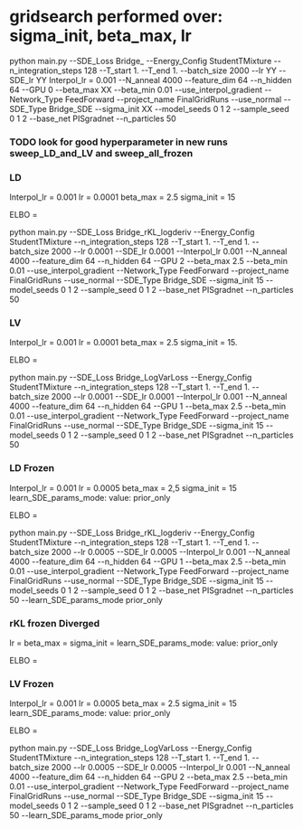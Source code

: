 # gridsearch performed over: sigma_init, beta_max, lr

python main.py --SDE_Loss Bridge_ --Energy_Config StudentTMixture --n_integration_steps 128 --T_start 1. --T_end 1. --batch_size 2000 --lr YY --SDE_lr YY Interpol_lr = 0.001 --N_anneal 4000 --feature_dim 64 --n_hidden 64 --GPU 0 --beta_max XX --beta_min 0.01 --use_interpol_gradient --Network_Type FeedForward --project_name FinalGridRuns --use_normal --SDE_Type Bridge_SDE --sigma_init XX --model_seeds 0 1 2 --sample_seed 0 1 2 --base_net PISgradnet --n_particles 50


### TODO look for good hyperparameter in new runs sweep_LD_and_LV and sweep_all_frozen

### LD
Interpol_lr = 0.001
lr = 0.0001
beta_max = 2.5
sigma_init = 15

ELBO = 

python main.py --SDE_Loss Bridge_rKL_logderiv --Energy_Config StudentTMixture --n_integration_steps 128 --T_start 1. --T_end 1. --batch_size 2000 --lr 0.0001 --SDE_lr 0.0001 --Interpol_lr 0.001 --N_anneal 4000 --feature_dim 64 --n_hidden 64 --GPU 2 --beta_max 2.5 --beta_min 0.01 --use_interpol_gradient --Network_Type FeedForward --project_name FinalGridRuns --use_normal --SDE_Type Bridge_SDE --sigma_init 15 --model_seeds 0 1 2 --sample_seed 0 1 2 --base_net PISgradnet --n_particles 50

### LV
Interpol_lr = 0.001
lr = 0.0001
beta_max = 2.5
sigma_init = 15.

ELBO = 

python main.py --SDE_Loss Bridge_LogVarLoss --Energy_Config StudentTMixture --n_integration_steps 128 --T_start 1. --T_end 1. --batch_size 2000 --lr 0.0001 --SDE_lr 0.0001 --Interpol_lr 0.001 --N_anneal 4000 --feature_dim 64 --n_hidden 64 --GPU 1 --beta_max 2.5 --beta_min 0.01 --use_interpol_gradient --Network_Type FeedForward --project_name FinalGridRuns --use_normal --SDE_Type Bridge_SDE --sigma_init 15 --model_seeds 0 1 2 --sample_seed 0 1 2 --base_net PISgradnet --n_particles 50

### LD Frozen
Interpol_lr = 0.001
lr = 0.0005
beta_max = 2,5
sigma_init = 15
learn_SDE_params_mode:
value: prior_only

ELBO = 

python main.py --SDE_Loss Bridge_rKL_logderiv --Energy_Config StudentTMixture --n_integration_steps 128 --T_start 1. --T_end 1. --batch_size 2000 --lr 0.0005 --SDE_lr 0.0005 --Interpol_lr 0.001 --N_anneal 4000 --feature_dim 64 --n_hidden 64 --GPU 1 --beta_max 2.5 --beta_min 0.01 --use_interpol_gradient --Network_Type FeedForward --project_name FinalGridRuns --use_normal --SDE_Type Bridge_SDE --sigma_init 15 --model_seeds 0 1 2 --sample_seed 0 1 2 --base_net PISgradnet --n_particles 50 --learn_SDE_params_mode prior_only

### rKL frozen Diverged
lr = 
beta_max = 
sigma_init = 
learn_SDE_params_mode:
value: prior_only

ELBO = 


### LV Frozen
Interpol_lr = 0.001
lr = 0.0005
beta_max = 2.5
sigma_init = 15
learn_SDE_params_mode:
value: prior_only

ELBO = 

python main.py --SDE_Loss Bridge_LogVarLoss --Energy_Config StudentTMixture --n_integration_steps 128 --T_start 1. --T_end 1. --batch_size 2000 --lr 0.0005 --SDE_lr 0.0005 --Interpol_lr 0.001 --N_anneal 4000 --feature_dim 64 --n_hidden 64 --GPU 2 --beta_max 2.5 --beta_min 0.01 --use_interpol_gradient --Network_Type FeedForward --project_name FinalGridRuns --use_normal --SDE_Type Bridge_SDE --sigma_init 15 --model_seeds 0 1 2 --sample_seed 0 1 2 --base_net PISgradnet --n_particles 50 --learn_SDE_params_mode prior_only



